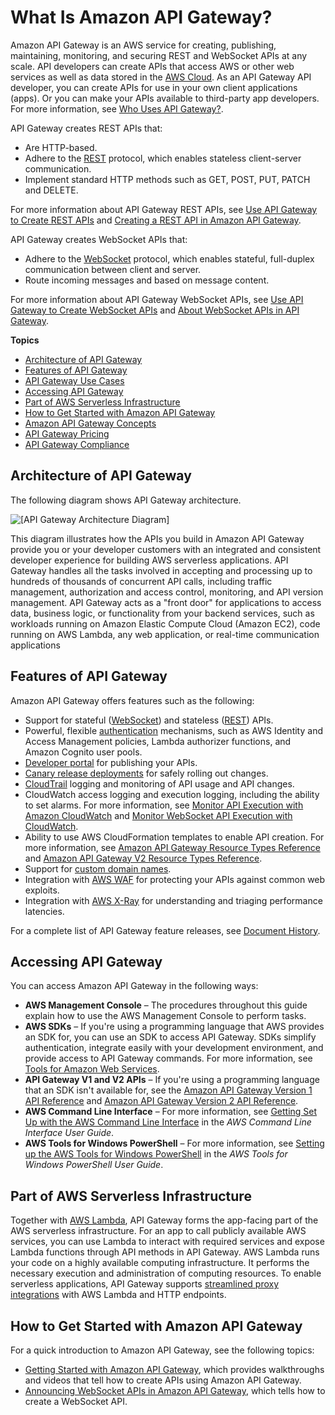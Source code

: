 # What Is Amazon API Gateway?<a name="welcome"></a>

Amazon API Gateway is an AWS service for creating, publishing, maintaining, monitoring, and securing REST and WebSocket APIs at any scale\. API developers can create APIs that access AWS or other web services as well as data stored in the [AWS Cloud](https://aws.amazon.com/what-is-cloud-computing/)\. As an API Gateway API developer, you can create APIs for use in your own client applications \(apps\)\. Or you can make your APIs available to third\-party app developers\. For more information, see [Who Uses API Gateway?](api-gateway-overview-developer-experience.md#apigateway-who-uses-api-gateway)\.

API Gateway creates REST APIs that:
+ Are HTTP\-based\.
+ Adhere to the [REST](https://en.wikipedia.org/wiki/Representational_state_transfer) protocol, which enables stateless client\-server communication\.
+ Implement standard HTTP methods such as GET, POST, PUT, PATCH and DELETE\.

For more information about API Gateway REST APIs, see [Use API Gateway to Create REST APIs](api-gateway-overview-developer-experience.md#api-gateway-overview-rest) and [Creating a REST API in Amazon API Gateway](how-to-create-api.md)\.

API Gateway creates WebSocket APIs that:
+ Adhere to the [WebSocket](https://tools.ietf.org/html/rfc6455) protocol, which enables stateful, full\-duplex communication between client and server\.
+ Route incoming messages and based on message content\.

For more information about API Gateway WebSocket APIs, see [Use API Gateway to Create WebSocket APIs](api-gateway-overview-developer-experience.md#api-gateway-overview-websocket) and [About WebSocket APIs in API Gateway](apigateway-websocket-api-overview.md)\.

**Topics**
+ [Architecture of API Gateway](#api-gateway-overview-aws-backbone)
+ [Features of API Gateway](#api-gateway-overview-features)
+ [API Gateway Use Cases](api-gateway-overview-developer-experience.md)
+ [Accessing API Gateway](#introduction-accessing-apigateway)
+ [Part of AWS Serverless Infrastructure](#api-gateway-overview-a-serverless-pillar)
+ [How to Get Started with Amazon API Gateway](#welcome-how-to-get-started)
+ [Amazon API Gateway Concepts](api-gateway-basic-concept.md)
+ [API Gateway Pricing](api-gateway-pricing.md)
+ [API Gateway Compliance](apigateway-compliance.md)

## Architecture of API Gateway<a name="api-gateway-overview-aws-backbone"></a>

The following diagram shows API Gateway architecture\.

![\[API Gateway Architecture Diagram\]](http://docs.aws.amazon.com/apigateway/latest/developerguide/images/Product-Page-Diagram_Amazon-API-Gateway-How-Works.png)

This diagram illustrates how the APIs you build in Amazon API Gateway provide you or your developer customers with an integrated and consistent developer experience for building AWS serverless applications\. API Gateway handles all the tasks involved in accepting and processing up to hundreds of thousands of concurrent API calls, including traffic management, authorization and access control, monitoring, and API version management\. API Gateway acts as a "front door" for applications to access data, business logic, or functionality from your backend services, such as workloads running on Amazon Elastic Compute Cloud \(Amazon EC2\), code running on AWS Lambda, any web application, or real\-time communication applications

## Features of API Gateway<a name="api-gateway-overview-features"></a>

Amazon API Gateway offers features such as the following:
+ Support for stateful \([WebSocket](apigateway-websocket-api.md)\) and stateless \([REST](apigateway-rest-api.md)\) APIs\.
+ Powerful, flexible [authentication](apigateway-control-access-to-api.md) mechanisms, such as AWS Identity and Access Management policies, Lambda authorizer functions, and Amazon Cognito user pools\.
+ [Developer portal](apigateway-developer-portal.md) for publishing your APIs\.
+ [Canary release deployments](canary-release.md) for safely rolling out changes\.
+ [CloudTrail](cloudtrail.md) logging and monitoring of API usage and API changes\.
+ CloudWatch access logging and execution logging, including the ability to set alarms\. For more information, see [Monitor API Execution with Amazon CloudWatch](monitoring-cloudwatch.md) and [Monitor WebSocket API Execution with CloudWatch](apigateway-websocket-api-logging.md)\.
+ Ability to use AWS CloudFormation templates to enable API creation\. For more information, see [Amazon API Gateway Resource Types Reference](https://docs.aws.amazon.com/AWSCloudFormation/latest/UserGuide/cfn-reference-apigateway.html) and [Amazon API Gateway V2 Resource Types Reference](https://docs.aws.amazon.com/AWSCloudFormation/latest/UserGuide/cfn-reference-apigatewayv2.html)\.
+ Support for [custom domain names](how-to-custom-domains.md)\.
+ Integration with [AWS WAF](apigateway-control-access-aws-waf.md) for protecting your APIs against common web exploits\.
+ Integration with [AWS X\-Ray](apigateway-xray.md) for understanding and triaging performance latencies\.

For a complete list of API Gateway feature releases, see [Document History](history.md)\.

## Accessing API Gateway<a name="introduction-accessing-apigateway"></a>

You can access Amazon API Gateway in the following ways:
+ **AWS Management Console** – The procedures throughout this guide explain how to use the AWS Management Console to perform tasks\.
+ **AWS SDKs** – If you're using a programming language that AWS provides an SDK for, you can use an SDK to access API Gateway\. SDKs simplify authentication, integrate easily with your development environment, and provide access to API Gateway commands\. For more information, see [Tools for Amazon Web Services](https://aws.amazon.com/tools)\.
+ **API Gateway V1 and V2 APIs** – If you're using a programming language that an SDK isn't available for, see the [Amazon API Gateway Version 1 API Reference](https://docs.aws.amazon.com/apigateway/api-reference/) and [Amazon API Gateway Version 2 API Reference](https://docs.aws.amazon.com/apigatewayv2/latest/api-reference/api-reference.html)\.
+ **AWS Command Line Interface** – For more information, see [Getting Set Up with the AWS Command Line Interface](https://docs.aws.amazon.com/cli/latest/userguide/) in the *AWS Command Line Interface User Guide*\.
+ **AWS Tools for Windows PowerShell** – For more information, see [Setting up the AWS Tools for Windows PowerShell](https://docs.aws.amazon.com/powershell/latest/userguide/) in the *AWS Tools for Windows PowerShell User Guide*\.

## Part of AWS Serverless Infrastructure<a name="api-gateway-overview-a-serverless-pillar"></a>

Together with [AWS Lambda](https://docs.aws.amazon.com/lambda/latest/dg/), API Gateway forms the app\-facing part of the AWS serverless infrastructure\. For an app to call publicly available AWS services, you can use Lambda to interact with required services and expose Lambda functions through API methods in API Gateway\. AWS Lambda runs your code on a highly available computing infrastructure\. It performs the necessary execution and administration of computing resources\. To enable serverless applications, API Gateway supports [streamlined proxy integrations](api-gateway-set-up-simple-proxy.md) with AWS Lambda and HTTP endpoints\. 

## How to Get Started with Amazon API Gateway<a name="welcome-how-to-get-started"></a>

For a quick introduction to Amazon API Gateway, see the following topics:
+ [Getting Started with Amazon API Gateway](getting-started.md), which provides walkthroughs and videos that tell how to create APIs using Amazon API Gateway\.
+ [Announcing WebSocket APIs in Amazon API Gateway](https://aws.amazon.com/blogs/compute/announcing-websocket-apis-in-amazon-api-gateway/), which tells how to create a WebSocket API\.